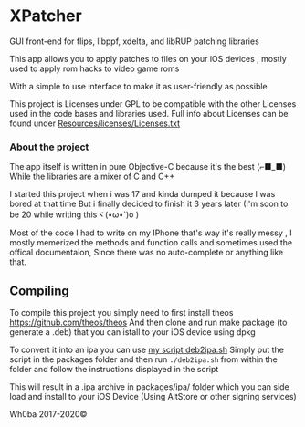 # XPatcher
GUI front-end for flips, libppf, xdelta, and libRUP patching libraries 

This app allows you to apply patches to files on your iOS devices , mostly used to apply rom hacks to video game roms 

With a simple to use interface to make it as user-friendly as possible 

This project is Licenses under GPL to be compatible with the other Licenses used in the code bases and libraries used.
Full info about Licenses can be found under [Resources/licenses/Licenses.txt](Resources/licenses/Licenses.txt)

### About the project

The app itself is written in pure Objective-C because it's the best (⌐■_■)
While the libraries are a mixer of C and C++

I started this project when i was 17 and kinda dumped it because I was bored at that time
But i finally decided to finish it 3 years later (I'm soon to be 20 while writing thisヾ(•ω•`)o )

Most of the code I had to write on my IPhone that's way it's really messy , I mostly memerized the methods and function calls and sometimes used the offical documentaion, Since there was no auto-complete or anything like that.

## Compiling 

To compile this project you simply need to first install theos https://github.com/theos/theos
And then clone and run make package (to generate a .deb) that you can istall to your iOS device using dpkg

To convert it into an ipa you can use [my script deb2ipa.sh](https://gist.github.com/Wh0ba/90cdb675c101e9b9eb3b80585f54b93c)
Simply put the script in the packages folder and then run `./deb2ipa.sh` from within the folder and follow the instructions displayed in the script

This will result in a .ipa archive in packages/ipa/ folder which you can side load and install to your iOS Device (Using AltStore or other signing services)


Wh0ba 2017-2020©
